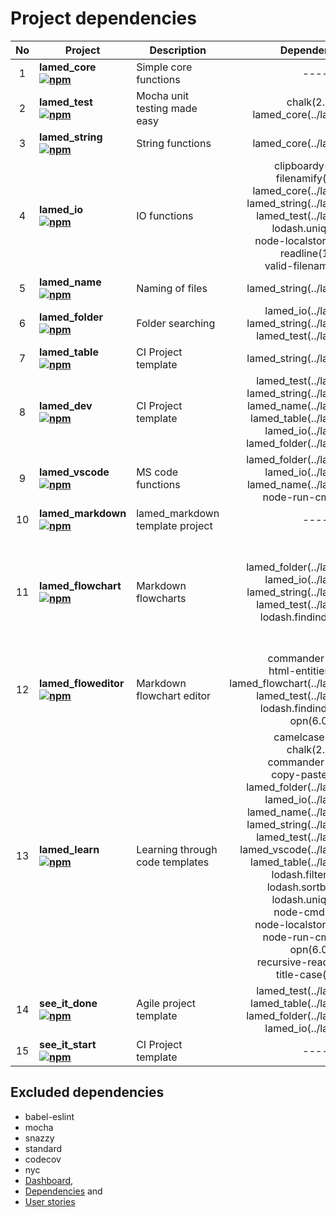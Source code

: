 # Project dependencies

No | Project | Description | Dependencies | devDependencies | Total
:----: | -------- | ------------ | :---------------: | :------------: | :-----:
1 | **lamed_core <br> [![npm](https://img.shields.io/npm/v/lamed_core.svg)](https://www.npmjs.org/package/lamed_core)** | Simple core functions | ---- | ---- | 0
2 | **lamed_test <br> [![npm](https://img.shields.io/npm/v/lamed_test.svg)](https://www.npmjs.org/package/lamed_test)** | Mocha unit testing made easy | chalk(2.4.2)<br>lamed_core(../lamed_core) | ---- | 2
3 | **lamed_string <br> [![npm](https://img.shields.io/npm/v/lamed_string.svg)](https://www.npmjs.org/package/lamed_string)** | String functions | lamed_core(../lamed_core) | lamed_test(../lamed_test) | 2
4 | **lamed_io <br> [![npm](https://img.shields.io/npm/v/lamed_io.svg)](https://www.npmjs.org/package/lamed_io)** | IO functions | clipboardy(2.0.0)<br>filenamify(4.1.0)<br>lamed_core(../lamed_core)<br>lamed_string(../lamed_string)<br>lamed_test(../lamed_test)<br>lodash.uniq(4.5.0)<br>node-localstorage(1.3.1)<br>readline(1.3.0)<br>valid-filename(3.1.0) | ---- | 9
5 | **lamed_name <br> [![npm](https://img.shields.io/npm/v/lamed_name.svg)](https://www.npmjs.org/package/lamed_name)** | Naming of files | lamed_string(../lamed_string) | lamed_test(../lamed_test) | 2
6 | **lamed_folder <br> [![npm](https://img.shields.io/npm/v/lamed_folder.svg)](https://www.npmjs.org/package/lamed_folder)** | Folder searching | lamed_io(../lamed_io)<br>lamed_string(../lamed_string)<br>lamed_test(../lamed_test) | ---- | 3
7 | **lamed_table <br> [![npm](https://img.shields.io/npm/v/lamed_table.svg)](https://www.npmjs.org/package/lamed_table)** | CI Project template | lamed_string(../lamed_string) | lamed_test(../lamed_test) | 2
8 | **lamed_dev <br> [![npm](https://img.shields.io/npm/v/lamed_dev.svg)](https://www.npmjs.org/package/lamed_dev)** | CI Project template | lamed_test(../lamed_test)<br>lamed_string(../lamed_string)<br>lamed_name(../lamed_name)<br>lamed_table(../lamed_table)<br>lamed_io(../lamed_io)<br>lamed_folder(../lamed_folder) | ---- | 6
9 | **lamed_vscode <br> [![npm](https://img.shields.io/npm/v/lamed_vscode.svg)](https://www.npmjs.org/package/lamed_vscode)** | MS code functions | lamed_folder(../lamed_folder)<br>lamed_io(../lamed_io)<br>lamed_name(../lamed_name)<br>node-run-cmd(1.0.1) | lamed_test(2.3.0) | 5
10 | **lamed_markdown <br> [![npm](https://img.shields.io/npm/v/lamed_markdown.svg)](https://www.npmjs.org/package/lamed_markdown)** | lamed_markdown template project | ---- | lamed_test(2.3.0) | 1
11 | **lamed_flowchart <br> [![npm](https://img.shields.io/npm/v/lamed_flowchart.svg)](https://www.npmjs.org/package/lamed_flowchart)** | Markdown flowcharts | lamed_folder(../lamed_folder)<br>lamed_io(../lamed_io)<br>lamed_string(../lamed_string)<br>lamed_test(../lamed_test)<br>lodash.findindex(4.6.0) | expect(24.8.0)<br>html-entities(1.2.1)<br>opn(6.0.0)<br>uglifyjs-webpack-plugin(2.1.3)<br>webpack(4.33.0)<br>webpack-cli(3.3.3)<br>webpack-strip-block(0.2.0) | 12
12 | **lamed_floweditor <br> [![npm](https://img.shields.io/npm/v/lamed_floweditor.svg)](https://www.npmjs.org/package/lamed_floweditor)** | Markdown flowchart editor | commander(2.20.0)<br>html-entities(1.2.1)<br>lamed_flowchart(../lamed_flowchart)<br>lamed_test(../lamed_test)<br>lodash.findindex(4.6.0)<br>opn(6.0.0) | expect(24.8.0) | 7
13 | **lamed_learn <br> [![npm](https://img.shields.io/npm/v/lamed_learn.svg)](https://www.npmjs.org/package/lamed_learn)** | Learning through code templates | camelcase(5.3.1)<br>chalk(2.4.2)<br>commander(2.20.0)<br>copy-paste(1.3.0)<br>lamed_folder(../lamed_folder)<br>lamed_io(../lamed_io)<br>lamed_name(../lamed_name)<br>lamed_string(../lamed_string)<br>lamed_test(../lamed_test)<br>lamed_vscode(../lamed_vscode)<br>lamed_table(../lamed_table)<br>lodash.filter(4.6.0)<br>lodash.sortby(4.7.0)<br>lodash.uniq(4.5.0)<br>node-cmd(3.0.0)<br>node-localstorage(1.3.1)<br>node-run-cmd(1.0.1)<br>opn(6.0.0)<br>recursive-readdir(2.2.2)<br>title-case(2.1.1) | ---- | 20
14 | **see_it_done <br> [![npm](https://img.shields.io/npm/v/see_it_done.svg)](https://www.npmjs.org/package/see_it_done)** | Agile project template | lamed_test(../lamed_test)<br>lamed_table(../lamed_table)<br>lamed_folder(../lamed_folder)<br>lamed_io(../lamed_io) | ---- | 4
15 | **see_it_start <br> [![npm](https://img.shields.io/npm/v/see_it_start.svg)](https://www.npmjs.org/package/see_it_start)** | CI Project template | ---- | lamed_test(2.3.0) | 1

## Excluded dependencies

- babel-eslint
- mocha
- snazzy
- standard
- codecov
- nyc
- [Dashboard](./Dashboard.md),
- [Dependencies](./Dependencies.md) and
- [User stories](./UserStories.md)